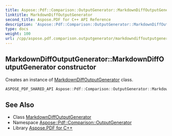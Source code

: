 ```yaml
---
title: Aspose::Pdf::Comparison::OutputGenerator::MarkdownDiffOutputGenerator::MarkdownDiffOutputGenerator constructor
linktitle: MarkdownDiffOutputGenerator
second_title: Aspose.PDF for C++ API Reference
description: 'Aspose::Pdf::Comparison::OutputGenerator::MarkdownDiffOutputGenerator::MarkdownDiffOutputGenerator constructor. Creates an instance of MarkdownDiffOutputGenerator class in C++.'
type: docs
weight: 100
url: /cpp/aspose.pdf.comparison.outputgenerator/markdowndiffoutputgenerator/markdowndiffoutputgenerator/
---
```

## MarkdownDiffOutputGenerator::MarkdownDiffOutputGenerator constructor


Creates an instance of [MarkdownDiffOutputGenerator](../) class.

```cpp
ASPOSE_PDF_SHARED_API Aspose::Pdf::Comparison::OutputGenerator::MarkdownDiffOutputGenerator::MarkdownDiffOutputGenerator()
```

## See Also

* Class [MarkdownDiffOutputGenerator](../)
* Namespace [Aspose::Pdf::Comparison::OutputGenerator](../../)
* Library [Aspose.PDF for C++](../../../)

